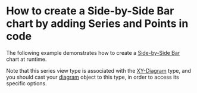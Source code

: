 # How to create a Side-by-Side Bar chart by adding Series and Points in code


<p>The following example demonstrates how to create a <a href="http://devexpress.com/Help/Content.aspx?help=XtraCharts&document=CustomDocument2972.htm">Side-by-Side Bar</a> chart at runtime.</p><p>Note that this series view type is associated with the <a href="http://devexpress.com/Help/Content.aspx?help=XtraCharts&document=CustomDocument5908.htm">XY-Diagram</a> type, and you should cast your <a href="http://devexpress.com/Help/Content.aspx?help=XtraCharts&document=CustomDocument6017.htm">diagram</a> object to this type, in order to access its specific options.</p>

<br/>


